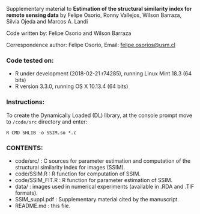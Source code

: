 Supplementary material to **Estimation of the structural similarity index for remote sensing data** by Felipe Osorio, Ronny Vallejos, Wilson Barraza, Silvia Ojeda and Marcos A. Landi

Code written by: Felipe Osorio and Wilson Barraza

Correspondence author: Felipe Osorio, Email: felipe.osorios@usm.cl

### Code tested on:
- R under development (2018-02-21 r74285), running Linux Mint 18.3 (64 bits)
- R version 3.3.0, running OS X 10.13.4 (64 bits)

### Instructions: 
To create the Dynamically Loaded (DL) library, at the console prompt move to `/code/src` directory and enter:

`R CMD SHLIB -o SSIM.so *.c`

### CONTENTS:
- code/src/ : C sources for parameter estimation and computation of the structural similarity index for images (SSIM).
- code/SSIM.R : R function for computation of SSIM.
- code/SSIM_FIT.R : R function for parameter estimation of SSIM.
- data/ : images used in numerical experiments (available in .RDA and .TIF formats).
- SSIM_suppl.pdf : Supplementary material cited by the manuscript.
- README.md : this file.
